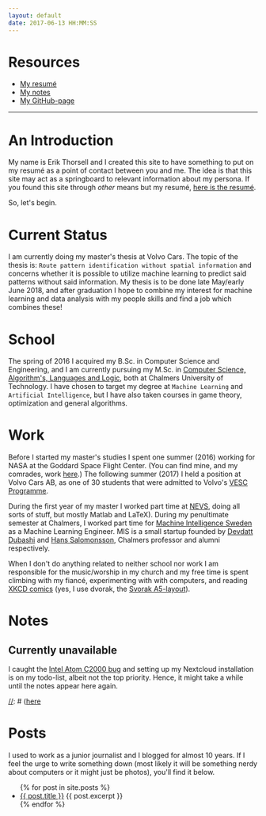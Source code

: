 ```yaml
---
layout: default
date: 2017-06-13 HH:MM:SS
---
```


# Resources #

* [My resumé]({{site.url}}/download/erikthorsell_cv.pdf)
* [My notes](https://wirsenius.se/index.php/s/0uiVskgkO6e9onr)
* [My GitHub-page](https://github.com/ErikThorsell)

---

# An Introduction #

My name is Erik Thorsell and I created this site to have something to put on my
resumé as a point of contact between you and me.
The idea is that this site may act as a springboard to relevant information
about my persona.
If you found this site through *other* means but my resumé, [here is the
resumé]({{site.url}}/download/erikthorsell_cv.pdf).

So, let's begin.

# Current Status #

I am currently doing my master's thesis at Volvo Cars.
The topic of the thesis is: `Route pattern identification without spatial
information` and concerns whether it is possible to utilize machine learning to
predict said patterns without said information.
My thesis is to be done late May/early June 2018, and after graduation I hope to
combine my interest for machine learning and data analysis with my people skills
and find a job which combines these!


# School #

The spring of 2016 I acquired my B.Sc. in Computer Science and Engineering, and
I am currently pursuing my M.Sc. in [Computer Science, Algorithm's, Languages
and Logic](https://www.chalmers.se/en/education/programmes/masters-info/Pages/Computer-Science-algorithms-languages-and-logic.aspx),
both at Chalmers University of Technology.
I have chosen to target my degree at `Machine Learning` and `Artificial
Intelligence`, but I have also taken courses in game theory, optimization and
general algorithms.

# Work #

Before I started my master's studies I spent one summer (2016) working for NASA at
the Goddard Space Flight Center.
(You can find mine, and my comrades, work
[here](https://github.com/ErikThorsell/GSFC_Internship/).)
The following summer (2017) I held a position at Volvo Cars AB, as one of 30
students that were admitted to Volvo's [VESC
Programme](http://www.volvocars.com/intl/about/our-company/careers/students).

During the first year of my master I worked part time at
[NEVS](https://www.nevs.com/en/), doing all sorts of stuff, but mostly Matlab
and LaTeX).
During my penultimate semester at Chalmers, I worked part time for [Machine
Intelligence Sweden](http://dataintelligence.se/) as a Machine Learning
Engineer. MIS is a small startup founded by [Devdatt
Dubashi](https://www.chalmers.se/en/Staff/Pages/dubhashi.aspx) and [Hans
Salomonsson](https://www.linkedin.com/in/hanssalomonsson/), Chalmers professor
and alumni respectively.

When I don't do anything related to neither school nor work I am responsible
for the music/worship in my church and my free time is spent climbing with my
fiancé, experimenting with with computers, and reading [XKCD
comics](https://xkcd.com/1787/) (yes, I use dvorak, the [Svorak
A5-layout](http://aoeu.info/s/dvorak/images/svorak-A5.png)).


# Notes #

## Currently unavailable ##

I caught the [Intel Atom C2000 bug](https://www.theregister.co.uk/2017/02/06/cisco_intel_decline_to_link_product_warning_to_faulty_chip/)
and setting up my Nextcloud installation is on my todo-list, albeit not the top
priority.
Hence, it might take a while until the notes appear here again.


[//]: # (I am a notorious note taker and throughout my education people have often asked)
[//]: # (me for notes, so I decided to upload all notes I take and share with the world.)
[//]: # (Currently they are shared through my Nextcloud installation and can be found)
[//]: # ([here](https://wirsenius.se/index.php/s/0uiVskgkO6e9onr.)

# Posts #

I used to work as a junior journalist and I blogged for almost 10 years. If I
feel the urge to write something down (most likely it will be something nerdy
about computers or it might just be photos), you'll find it below.

<ul>
  {% for post in site.posts %}
    <li>
      <a href="{{ post.url }}">{{ post.title }}</a>
      {{ post.excerpt }}
    </li>
  {% endfor %}
</ul>

